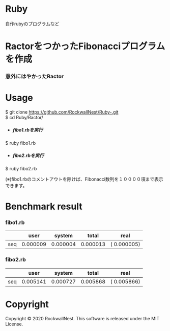 # Ruby
自作rubyのプログラムなど

# RactorをつかったFibonacciプログラムを作成
### 意外にはやかったRactor 

# Usage 
$ git clone https://github.com/RockwallNest/Ruby-.git <br />
$ cd Ruby/Ractor/ <br />
- ##### fibo1.rbを実行
$ ruby fibo1.rb
- ##### fibo2.rbを実行
$ ruby fibo2.rb

(※)fibo1.rbのコメントアウトを除けば、Fibonacci数列を１００００項まで表示できます。

# Benchmark result
### fibo1.rb
|     |   user   |  system  |   total  |     real     | 
|---  |---       |---       |---       |---           |
| seq | 0.000009 | 0.000004 | 0.000013 | (  0.000005) |

### fibo2.rb
|     |  user    |  system  |   total  |     real     |
|---  |---       |---       |---       |---           |
| seq | 0.005141 | 0.000727 | 0.005868 | (  0.005866) |


# Copyright
Copyright &copy; 2020 RockwallNest. This software is released under the MIT License. <br>

